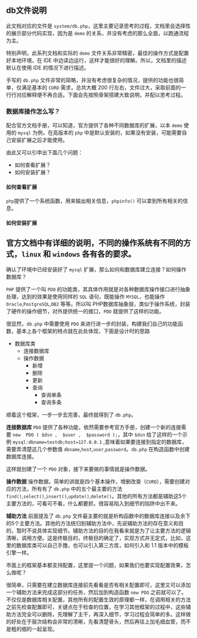 ## db文件说明
此文档对应的文件是 `system/db.php`，这里主要记录思考的过程，文档里会选择性的展示部分代码实现，因为是 `demo` 的关系，并没有考虑的那么全面，以跑通流程为主。

特别声明，此系列文档和实际的 `demo` 文件关系非常精密，最佳的操作方式是配置好本地环境，在 IDE 中边读边运行，这样才能很好的理解。所以，文档里的描述默认在使用 IDE 的情况下进行描述。

手写的 `db.php` 文件非常的简略，并没有考虑很复杂的情况，提供的功能也很简单，仅满足基本的 `CURD` 需求，总共大概 200 行左右，文件过大，采取前面的一行行对应解释便不再合适。下面会先按照骨架搭建大致说明，并配以思考过程。

### 数据库操作怎么写？
配合官方文档手册，可以知道，官方提供了各种不同数据库的扩展，以本 `demo` 使用的 `mysql` 为例，在高版本的 `php` 中是默认安装的，如果没有安装，可能需要自己安装扩展之后才能使用。

由此又可以引申出下面几个问题：
- 如何查看扩展？
- 如何安装扩展？

#### 如何查看扩展
`php`提供了一个系统函数，用来输出相关信息，`phpinfo()` 可以拿到所有相关的信息。

#### 如何安装扩展
官方文档中有详细的说明，不同的操作系统有不同的方式，`linux` 和 `windows` 各有各的要求。
 ---

 确认了环境中已经安装好了 `mysql` 扩展，那么如何和数据库建立连接？如何操作数据库？

 `PHP` 提供了一个叫 `PDO` 的功能类，其具体作用就是对各种数据库操作接口进行抽象处理，达到的效果是使用同样的 `SQL` 语句，既能操作 `MYSQL`，也能操作 `Oracle`,`PostgreSQL`,`DB2` 等等。所以叫 PHP数据库抽象层，类似于操作系统，封装了硬件的操作细节，对外提供统一的接口，`PDO` 就提供了这样的功能。

 很显然，`db.php` 中需要使用 `PDO` 来进行进一步的封装，构建我们自己的功能函数，基本上各个框架的特点就在此处体现，下面是设计时的思路

- 数据库类
  - 连接数据库
  - 操作数据
    - 新增
    - 删除
    - 更新
    - 查询
      - 查询单条
      - 查询多条

顺着这个框架，一步一步去完善，最终就得到了 `db.php`。

**连接数据库**
`PDO` 提供了各种功能，依然需要参考官方手册，创建一个新的连接需要 `new  PDO ( $dsn ,  $user ,  $password );`，其中 `$dsn` 给了这样的一个示例 `mysql:dbname=testdb;host=127.0.0.1` ,意味着如果要连接到指定的数据库，需要弄清楚这几个参数值 `dbname`,`host`,`user`,`password`。`db.php` 在构造函数中创建数据库连接。

这样就创建了一个 `PDO` 对象，接下来要做的事情就是操作数据。

**操作数据**
操作数据，简单的讲就是四个基本操作，增删改查（`CURD`），需要创建对应的方法，所有有了 `db.php` 中的五个最主要的方法 `find()`,`select()`,`insert()`,`update()`,`delete()`。其他的所有方法都是辅助这5个主要方法的，可看可不看，什么都要抓，很容易陷入到细节的陷阱中出不来。

**辅助方法**
前面提及了 `db.php` 文件最主要的就是析构函数中的数据库连接以及余下的5个主要方法。其他的方法统归到辅助方法中，先说辅助方法的存在意义和目的，暂时不说具体实现细节。辅助方法的目的在我看来就是为了让主要方法的逻辑清晰，调用方便。这是终极目的，终极目的确定了，实现方式并无定式，比如，这里的数据库类可以自己手撸，也可以引入第三方库，如何引入和 1.1 版本中的模板引擎一样。

市面上的框架基本都支持配置，这里提一个问题，如果我们也要实现配置效果，怎么做呢？

很简单，只需要在建立数据库连接前先看看是否有相关配置即可，这里又可以添加一个辅助方法来完成这部分的任务，然后加到构造函数 `new PDO` 之前就可以了。不仅仅是数据库相关配置，其他所有的配置生效的原理都一样，在调用相关的方法之前先检查配置即可，关键点在于检查的位置，在学习其他框架的过程中，这些辅助方法完全可以删除，先理解了主干，再深入细节，学习过程会简单的多。这样做的好处在于层次结构会非常的清晰，先看清楚骨头，然后再往上加毛细血管，而不是粗的细的一起呈现。
